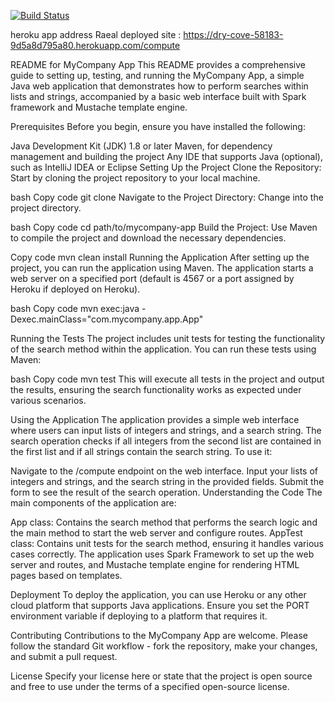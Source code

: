 [![Build Status](https://app.travis-ci.com/oruccakir/myDemoApp.svg?token=GB9ivvjuxUQ2qwDpWPMY&branch=master)](https://app.travis-ci.com/oruccakir/myDemoApp)



heroku app address
Raeal deployed site : https://dry-cove-58183-9d5a8d795a80.herokuapp.com/compute


README for MyCompany App
This README provides a comprehensive guide to setting up, testing, and running the MyCompany App, a simple Java web application that demonstrates how to perform searches within lists and strings, accompanied by a basic web interface built with Spark framework and Mustache template engine.

Prerequisites
Before you begin, ensure you have installed the following:

Java Development Kit (JDK) 1.8 or later
Maven, for dependency management and building the project
Any IDE that supports Java (optional), such as IntelliJ IDEA or Eclipse
Setting Up the Project
Clone the Repository: Start by cloning the project repository to your local machine.

bash
Copy code
git clone <repository-url>
Navigate to the Project Directory: Change into the project directory.

bash
Copy code
cd path/to/mycompany-app
Build the Project: Use Maven to compile the project and download the necessary dependencies.

Copy code
mvn clean install
Running the Application
After setting up the project, you can run the application using Maven. The application starts a web server on a specified port (default is 4567 or a port assigned by Heroku if deployed on Heroku).

bash
Copy code
mvn exec:java -Dexec.mainClass="com.mycompany.app.App"

Running the Tests
The project includes unit tests for testing the functionality of the search method within the application. You can run these tests using Maven:

bash
Copy code
mvn test
This will execute all tests in the project and output the results, ensuring the search functionality works as expected under various scenarios.

Using the Application
The application provides a simple web interface where users can input lists of integers and strings, and a search string. The search operation checks if all integers from the second list are contained in the first list and if all strings contain the search string. To use it:

Navigate to the /compute endpoint on the web interface.
Input your lists of integers and strings, and the search string in the provided fields.
Submit the form to see the result of the search operation.
Understanding the Code
The main components of the application are:

App class: Contains the search method that performs the search logic and the main method to start the web server and configure routes.
AppTest class: Contains unit tests for the search method, ensuring it handles various cases correctly.
The application uses Spark Framework to set up the web server and routes, and Mustache template engine for rendering HTML pages based on templates.

Deployment
To deploy the application, you can use Heroku or any other cloud platform that supports Java applications. Ensure you set the PORT environment variable if deploying to a platform that requires it.

Contributing
Contributions to the MyCompany App are welcome. Please follow the standard Git workflow - fork the repository, make your changes, and submit a pull request.

License
Specify your license here or state that the project is open source and free to use under the terms of a specified open-source license.